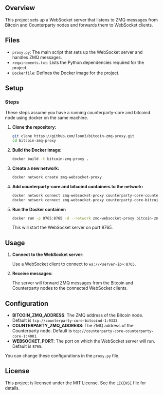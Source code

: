 ## Overview

This project sets up a WebSocket server that listens to ZMQ messages from Bitcoin and Counterparty nodes and forwards them to WebSocket clients.

## Files

- `proxy.py`: The main script that sets up the WebSocket server and handles ZMQ messages.
- `requirements.txt`: Lists the Python dependencies required for the project.
- `Dockerfile`: Defines the Docker image for the project.

## Setup

### Steps

These steps assume you have a running counterparty-core and bitcoind node using docker on the same machine.

1. **Clone the repository:**

    ```sh
    git clone https://github.com/loon3/bitcoin-zmq-proxy.git
    cd bitcoin-zmq-proxy
    ```

2. **Build the Docker image:**

    ```sh
    docker build -t bitcoin-zmq-proxy .
    ```

3. **Create a new network:**

    ```sh
    docker network create zmq-websocket-proxy
    ```

4. **Add counterparty-core and bitcoind containers to the network:**

    ```sh
    docker network connect zmq-websocket-proxy counterparty-core-counterparty-core-1 (may need to run docker ps to get the container name)
    docker network connect zmq-websocket-proxy counterparty-core-bitcoind-1 (may need to run docker ps to get the container name)
    ```

5. **Run the Docker container:**

    ```sh
    docker run -p 8765:8765 -d --network zmq-websocket-proxy bitcoin-zmq-proxy
    ```

    This will start the WebSocket server on port 8765.

## Usage

1. **Connect to the WebSocket server:**

    Use a WebSocket client to connect to `ws://<server-ip>:8765`.

2. **Receive messages:**

    The server will forward ZMQ messages from the Bitcoin and Counterparty nodes to the connected WebSocket clients.

## Configuration

- **BITCOIN_ZMQ_ADDRESS**: The ZMQ address of the Bitcoin node. Default is `tcp://counterparty-core-bitcoind-1:9333`.
- **COUNTERPARTY_ZMQ_ADDRESS**: The ZMQ address of the Counterparty node. Default is `tcp://counterparty-core-counterparty-core-1:4001`.
- **WEBSOCKET_PORT**: The port on which the WebSocket server will run. Default is `8765`.

You can change these configurations in the `proxy.py` file.

## License

This project is licensed under the MIT License. See the `LICENSE` file for details.
